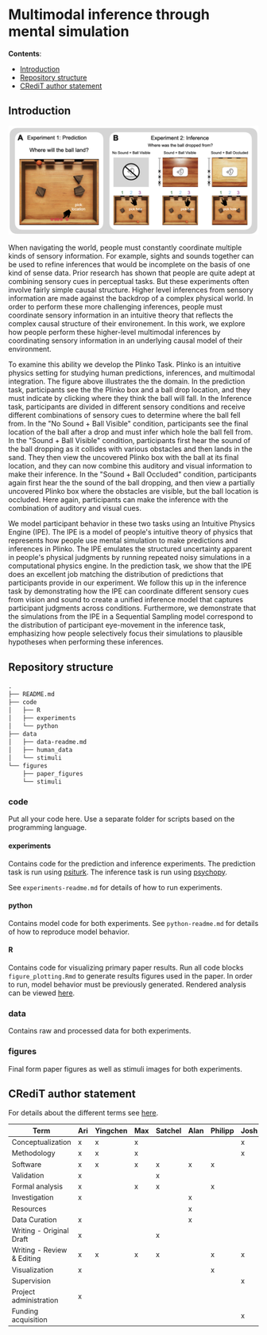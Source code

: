 # Multimodal inference through mental simulation

**Contents**:
- [Introduction](#introduction)
- [Repository structure](#repository-structure)
- [CRediT author statement](#credit-author-statement)

## Introduction

<div align="center"><img src="figures/paper_figures/plinko_task.jpg"/></div>

When navigating the world, people must constantly coordinate multiple kinds of sensory information. For example, sights and sounds together can be used to refine inferences that would be incomplete on the basis of one kind of sense data. Prior research has shown that people are quite adept at combining sensory cues in perceptual tasks. But these experiments often involve fairly simple causal structure. Higher level inferences from sensory information are made against the backdrop of a complex physical world. In order to perform these more challenging inferences, people must coordinate sensory information in an intuitive theory that reflects the complex causal structure of their environement. In this work, we explore how people perform these higher-level multimodal inferences by coordinating sensory information in an underlying causal model of their environment.

To examine this ability we develop the Plinko Task. Plinko is an intuitive physics setting for studying human predictions, inferences, and multimodal integration. The figure above illustrates the the domain. In the prediction task, participants see the the Plinko box and a ball drop location, and they must indicate by clicking where they think the ball will fall. In the Inference task, participants are divided in different sensory conditions and receive different combinations of sensory cues to determine where the ball fell from. In the "No Sound + Ball Visible" condition, participants see the final location of the ball after a drop and must infer which hole the ball fell from. In the "Sound + Ball Visible" condition, participants first hear the sound of the ball dropping as it collides with various obstacles and then lands in the sand. They then view the uncovered Plinko box with the ball at its final location, and they can now combine this auditory and visual information to make their inference. In the "Sound + Ball Occluded" condition, participants again first hear the the sound of the ball dropping, and then view a partially uncovered Plinko box where the obstacles are visible, but the ball location is occluded. Here again, participants can make the inference with the combination of auditory and visual cues.

We model participant behavior in these two tasks using an Intuitive Physics Engine (IPE). The IPE is a model of people's intuitive theory of physics that represents how people use mental simulation to make predictions and inferences in Plinko. The IPE emulates the structured uncertainty apparent in people's physical judgments by running repeated noisy simulations in a computational physics engine. In the prediction task, we show that the IPE does an excellent job matching the distribution of predictions that participants provide in our experiment. We follow this up in the inference task by demonstrating how the IPE can coordinate different sensory cues from vision and sound to create a unified inference model that captures participant judgments across conditions. Furthermore, we demonstrate that the simulations from the IPE in a Sequential Sampling model correspond to the distribution of participant eye-movement in the inference task, emphasizing how people selectively focus their simulations to plausible hypotheses when performing these inferences.

## Repository structure 

```
.
├── README.md
├── code
│   ├── R
│   ├── experiments
│   └── python
├── data
│   ├── data-readme.md
│   ├── human_data
│   └── stimuli
└── figures
    ├── paper_figures
    └── stimuli
```

### code 

Put all your code here. Use a separate folder for scripts based on the programming language. 

#### experiments 

Contains code for the prediction and inference experiments. The prediction task is run using [psiturk](https://psiturk.org/). The inference task is run using [psychopy](https://www.psychopy.org/).

See `experiments-readme.md` for details of how to run experiments.

#### python

Contains model code for both experiments. See `python-readme.md` for details of how to reproduce model behavior.

#### R

Contains code for visualizing primary paper results. Run all code blocks `figure_plotting.Rmd` to generate results figures used in the paper. In order to run, model behavior must be previously generated. Rendered analysis can be viewed [here](https://cicl-stanford.github.io/multimodal_plinko/index.html).

### data 

Contains raw and processed data for both experiments.

### figures 

Final form paper figures as well as stimuli images for both experiments.

## CRediT author statement 

For details about the different terms see [here](https://www.elsevier.com/authors/policies-and-guidelines/credit-author-statement). 

| Term                       | Ari | Yingchen | Max | Satchel | Alan | Philipp | Josh | Scott | Tobi |
|----------------------------|-----|----------|-----|---------|------|---------|------|-------|------|
| Conceptualization          | x   | x        | x   |         |      |         | x    |       | x    |
| Methodology                | x   | x        | x   |         |      |         | x    | x     | x    |
| Software                   | x   | x        | x   | x       | x    | x       |      |       | x    |
| Validation                 | x   |          |     | x       |      |         |      |       | x    |
| Formal analysis            | x   |          | x   | x       |      | x       |      | x     | x    |
| Investigation              | x   |          |     |         | x    |         |      |       | x    |
| Resources                  |     |          |     |         | x    |         |      |       |      |
| Data Curation              | x   |          |     |         | x    |         |      |       |      |
| Writing - Original Draft   | x   |          |     | x       |      |         |      |       |      |
| Writing - Review & Editing | x   | x        | x   | x       |      | x       | x    | x     | x    |
| Visualization              | x   |          |     |         |      | x       |      |       | x    |
| Supervision                |     |          |     |         |      |         | x    |       | x    |
| Project administration     | x   |          |     |         |      |         |      |       | x    |
| Funding acquisition        |     |          |     |         |      |         | x    |       | x    |



